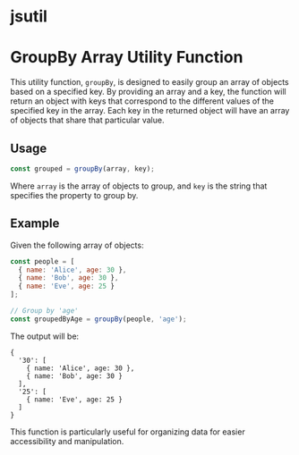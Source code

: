 # jsutil
# GroupBy Array Utility Function

This utility function, `groupBy`, is designed to easily group an array of objects based on a specified key. By providing an array and a key, the function will return an object with keys that correspond to the different values of the specified key in the array. Each key in the returned object will have an array of objects that share that particular value.

## Usage

```javascript
const grouped = groupBy(array, key);
```

Where `array` is the array of objects to group, and `key` is the string that specifies the property to group by.

## Example

Given the following array of objects:

```javascript
const people = [
  { name: 'Alice', age: 30 },
  { name: 'Bob', age: 30 },
  { name: 'Eve', age: 25 }
];

// Group by 'age'
const groupedByAge = groupBy(people, 'age');
```

The output will be:

```
{
  '30': [
    { name: 'Alice', age: 30 },
    { name: 'Bob', age: 30 }
  ],
  '25': [
    { name: 'Eve', age: 25 }
  ]
}
```

This function is particularly useful for organizing data for easier accessibility and manipulation.